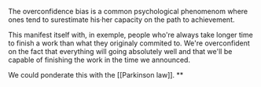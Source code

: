 The overconfidence bias is a common psychological phenomenom where ones tend to surestimate his·her capacity on the path to achievement. 

This manifest itself with, in exemple, people who're always take longer time to finish a work than what they originaly commited to. We're overconfident on the fact that everything will going absolutely well and that we'll be capable of  finishing the work in the time we announced. 

We could ponderate this with the [[Parkinson law]].
**